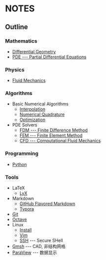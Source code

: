 # NOTES

## Outline

### Mathematics
- [Differential Geometry](./mathematics/differential_geometry.lyx)
- [PDE --- Partial Differential Equations](./mathematics/PDE.lyx)

### Physics
- [Fluid Mechanics](./physics/fluid.lyx)

### Algorithms
- Basic Numerical Algorithms
  - [Interpolation](./algorithms/interpolation.lyx) 
  - [Numerical Quadrature](./algorithms/quadrature.lyx) 
  - [Optimization](./algorithms/optimization.lyx) 
- PDE Solvers
  - [FDM --- Finite Difference Method](./algorithms/finite_difference.lyx)
  - [FEM --- Finite Element Method](./algorithms/finite_element.lyx)
  - [CFD --- Computational Fluid Mechanics](./algorithms/CFD.lyx)

### Programming
- [Python](./programming/python.md)

### Tools
- LaTeX
  - [LyX](./tools/LyX.md)
- Markdown
  - [GitHub Flavored Markdown](https://github.github.com/gfm/)
  - [Typora](./tools/markdown/typora.md) 
- [Git](./tools/Git.md) 
- [Octave](./tools/Octave.md)
- Linux
  - [Install](./tools/linux/install.md) 
  - [Vim](./tools/linux/vim.md)
  - [SSH](./tools/linux/ssh.md) --- Secure SHell
- [Gmsh](./tools/Gmsh.md) --- CAD, 非结构网格
- [ParaView](./tools/ParaView.md) --- 数据显示

